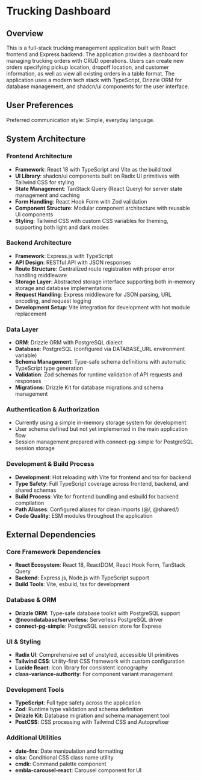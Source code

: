 # Trucking Dashboard

## Overview

This is a full-stack trucking management application built with React frontend and Express backend. The application provides a dashboard for managing trucking orders with CRUD operations. Users can create new orders specifying pickup location, dropoff location, and customer information, as well as view all existing orders in a table format. The application uses a modern tech stack with TypeScript, Drizzle ORM for database management, and shadcn/ui components for the user interface.

## User Preferences

Preferred communication style: Simple, everyday language.

## System Architecture

### Frontend Architecture
- **Framework**: React 18 with TypeScript and Vite as the build tool
- **UI Library**: shadcn/ui components built on Radix UI primitives with Tailwind CSS for styling
- **State Management**: TanStack Query (React Query) for server state management and caching
- **Form Handling**: React Hook Form with Zod validation
- **Component Structure**: Modular component architecture with reusable UI components
- **Styling**: Tailwind CSS with custom CSS variables for theming, supporting both light and dark modes

### Backend Architecture
- **Framework**: Express.js with TypeScript
- **API Design**: RESTful API with JSON responses
- **Route Structure**: Centralized route registration with proper error handling middleware
- **Storage Layer**: Abstracted storage interface supporting both in-memory storage and database implementations
- **Request Handling**: Express middleware for JSON parsing, URL encoding, and request logging
- **Development Setup**: Vite integration for development with hot module replacement

### Data Layer
- **ORM**: Drizzle ORM with PostgreSQL dialect
- **Database**: PostgreSQL (configured via DATABASE_URL environment variable)
- **Schema Management**: Type-safe schema definitions with automatic TypeScript type generation
- **Validation**: Zod schemas for runtime validation of API requests and responses
- **Migrations**: Drizzle Kit for database migrations and schema management

### Authentication & Authorization
- Currently using a simple in-memory storage system for development
- User schema defined but not yet implemented in the main application flow
- Session management prepared with connect-pg-simple for PostgreSQL session storage

### Development & Build Process
- **Development**: Hot reloading with Vite for frontend and tsx for backend
- **Type Safety**: Full TypeScript coverage across frontend, backend, and shared schemas
- **Build Process**: Vite for frontend bundling and esbuild for backend compilation
- **Path Aliases**: Configured aliases for clean imports (@/, @shared/)
- **Code Quality**: ESM modules throughout the application

## External Dependencies

### Core Framework Dependencies
- **React Ecosystem**: React 18, ReactDOM, React Hook Form, TanStack Query
- **Backend**: Express.js, Node.js with TypeScript support
- **Build Tools**: Vite, esbuild, tsx for development

### Database & ORM
- **Drizzle ORM**: Type-safe database toolkit with PostgreSQL support
- **@neondatabase/serverless**: Serverless PostgreSQL driver
- **connect-pg-simple**: PostgreSQL session store for Express

### UI & Styling
- **Radix UI**: Comprehensive set of unstyled, accessible UI primitives
- **Tailwind CSS**: Utility-first CSS framework with custom configuration
- **Lucide React**: Icon library for consistent iconography
- **class-variance-authority**: For component variant management

### Development Tools
- **TypeScript**: Full type safety across the application
- **Zod**: Runtime type validation and schema definition
- **Drizzle Kit**: Database migration and schema management tool
- **PostCSS**: CSS processing with Tailwind CSS and Autoprefixer

### Additional Utilities
- **date-fns**: Date manipulation and formatting
- **clsx**: Conditional CSS class name utility
- **cmdk**: Command palette component
- **embla-carousel-react**: Carousel component for UI